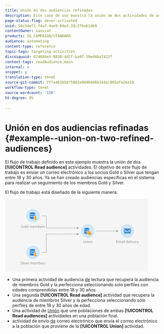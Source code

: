 ```yaml
---
title: Unión en dos audiencias refinadas
description: Este caso de uso muestra la unión de dos actividades de audiencia de lectura.
page-status-flag: never-activated
uuid: 58c54e71-f4a7-4ae9-80a3-33c379ab1db9
contentOwner: sauviat
products: SG_CAMPAIGN/STANDARD
audience: automating
content-type: reference
topic-tags: targeting-activities
discoiquuid: 674684e5-8830-4d2f-ba97-59ed4ba7422f
context-tags: readAudience,main
internal: n
snippet: y
translation-type: tm+mt
source-git-commit: 7ffa48365875883a98904d6b344ac005afe26e18
workflow-type: tm+mt
source-wordcount: '150'
ht-degree: 0%

---
```



# Unión en dos audiencias refinadas {#example--union-on-two-refined-audiences}

El flujo de trabajo definido en este ejemplo muestra la unión de dos **[!UICONTROL Read audience]** actividades. El objetivo de este flujo de trabajo es enviar un correo electrónico a los socios Gold o Silver que tengan entre 18 y 30 años. Ya se han creado audiencias específicas en el sistema para realizar un seguimiento de los miembros Gold y Silver.

El flujo de trabajo está diseñado de la siguiente manera:

![](assets/readaudience_activity_example1.png)

* Una primera actividad de audiencia [de](../../automating/using/read-audience.md) lectura que recupera la audiencia de miembros Gold y la perfecciona seleccionando solo perfiles con edades comprendidas entre 18 y 30 años.
* Una segunda **[!UICONTROL Read audience]** actividad que recupera la audiencia de miembros Silver y la perfecciona seleccionando sólo perfiles de entre 18 y 30 años de edad.
* Una actividad de [Unión](../../automating/using/union.md) que une poblaciones de ambas **[!UICONTROL Read audiences]** actividades en una población final.
* actividad de envío [de](../../automating/using/email-delivery.md) correo electrónico que envía el correo electrónico a la población que proviene de la **[!UICONTROL Union]** actividad.

